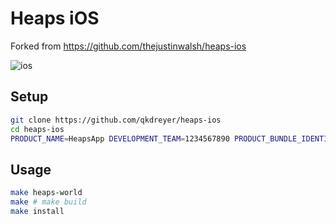 # Heaps iOS
Forked from https://github.com/thejustinwalsh/heaps-ios

![ios](https://github.com/qkdreyer/heaps-ios/workflows/ios/badge.svg?branch=master)

## Setup

```sh
git clone https://github.com/qkdreyer/heaps-ios
cd heaps-ios
PRODUCT_NAME=HeapsApp DEVELOPMENT_TEAM=1234567890 PRODUCT_BUNDLE_IDENTIFIER=io.heaps.app make init
```

## Usage

```sh
make heaps-world
make # make build
make install
```

